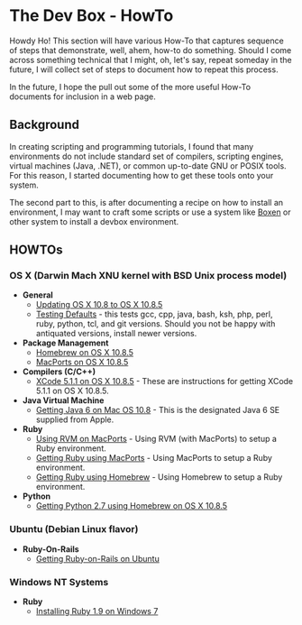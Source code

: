 # The Dev Box - HowTo 

Howdy Ho! This section will have various How-To that captures sequence of steps that demonstrate, well, ahem, how-to do something.  Should I come across something technical that I might, oh, let's say, repeat someday in the future, I will collect set of steps to document how to repeat this process.

In the future, I hope the pull out some of the more useful How-To documents for inclusion in a web page.

## Background

In creating scripting and programming tutorials, I found that many environments do not include standard set of compilers, scripting engines, virtual machines (Java, .NET), or common up-to-date GNU or POSIX tools.  For this reason, I started documenting how to get these tools onto your system.

The second part to this, is after documenting a recipe on how to install an environment, I may want to craft some scripts or use a system like [Boxen](https://boxen.github.com/) or other system to install a devbox environment.

## HOWTOs

### OS X (Darwin Mach XNU kernel with BSD Unix process model)

* **General**
  * [Updating OS X 10.8 to OS X 10.8.5](https://github.com/darkn3rd/devbox/blob/master/howtos/howto.update_osx_10_8_5.md)
  * [Testing Defaults](https://github.com/darkn3rd/devbox/blob/master/howtos/howto.check_defaults.md) - this tests gcc, cpp, java, bash, ksh, php, perl, ruby, python, tcl, and git versions.  Should you not be happy with antiquated versions, install newer versions.
* **Package Management**
  * [Homebrew on OS X 10.8.5](https://github.com/darkn3rd/devbox/blob/master/howtos/howto.homebrew.md)
  * [MacPorts on OS X 10.8.5](https://github.com/darkn3rd/devbox/blob/master/howtos/howto.macports.md)
* **Compilers (C/C++)**
  * [XCode 5.1.1 on OS X 10.8.5](https://github.com/darkn3rd/devbox/blob/master/howtos/howto.xcode.md) - These are instructions for getting XCode 5.1.1 on OS X 10.8.5.
* **Java Virtual Machine**
  * [Getting Java 6 on Mac OS 10.8](https://github.com/darkn3rd/devbox/blob/master/howtos/howto.jre6.md) - This is the designated Java 6 SE supplied from Apple.
* **Ruby**
  * [Using RVM on MacPorts](https://github.com/darkn3rd/devbox/blob/master/howtos/howto.rvm_macports.md) - Using RVM (with MacPorts) to setup a Ruby environment.
  * [Getting Ruby using MacPorts](https://github.com/darkn3rd/devbox/blob/master/howtos/howto.ruby_xcode511_macports.md) - Using MacPorts to setup a Ruby environment.
  * [Getting Ruby using Homebrew](https://github.com/darkn3rd/devbox/blob/master/howtos/howto.ruby_homebrew.md) - Using Homebrew to setup a Ruby environment.
* **Python**
  * [Getting Python 2.7 using Homebrew on OS X 10.8.5](https://github.com/darkn3rd/devbox/blob/master/howtos/howto.python_homebrew.md)

### Ubuntu (Debian Linux flavor)

* **Ruby-On-Rails**
  * [Getting Ruby-on-Rails on Ubuntu](https://github.com/darkn3rd/devbox/blob/master/howtos/howto.rails_ubuntu.md)

### Windows NT Systems

* **Ruby**
  * [Installing Ruby 1.9 on Windows 7](https://github.com/darkn3rd/devbox/blob/master/howtos/howto.ruby_windows.md)
